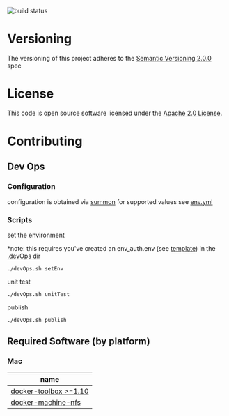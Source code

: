 ![build status](https://travis-ci.org/chrisdostert/test-objects-for-scala.svg?branch=master)

# Versioning

The versioning of this project adheres to the [Semantic Versioning 2.0.0](http://semver.org/spec/v2.0.0.html) spec

# License

This code is open source software licensed under the [Apache 2.0 License](http://www.apache.org/licenses/LICENSE-2.0).

# Contributing

## Dev Ops

### Configuration
configuration is obtained via [summon](http://conjurinc.github.io/summon/)
for supported values see [env.yml](.devOps/env.yml)

### Scripts

set the environment

*note: this requires you've created an env_auth.env (see [template](.devOps/env_auth.env.template)) in the [.devOps dir](.devOps/)
```shell
./devOps.sh setEnv
```

unit test 
```shell
./devOps.sh unitTest
```

publish
```shell
./devOps.sh publish
```

## Required Software (by platform)

### Mac
|name|
|---|
|[docker-toolbox >=1.10](https://www.docker.com/products/docker-toolbox)|
|[docker-machine-nfs](https://github.com/adlogix/docker-machine-nfs)|